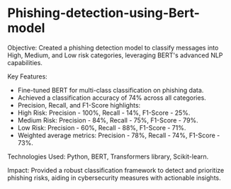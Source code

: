 # Phishing-detection-using-Bert-model

Objective: Created a phishing detection model to classify messages into High, Medium, and Low risk categories, leveraging BERT's advanced NLP capabilities.

Key Features:
- Fine-tuned BERT for multi-class classification on phishing data.
- Achieved a classification accuracy of 74% across all categories.
- Precision, Recall, and F1-Score highlights:
- High Risk: Precision - 100%, Recall - 14%, F1-Score - 25%.
- Medium Risk: Precision - 84%, Recall - 75%, F1-Score - 79%.
- Low Risk: Precision - 60%, Recall - 88%, F1-Score - 71%.
- Weighted average metrics: Precision - 78%, Recall - 74%, F1-Score - 73%.

Technologies Used: Python, BERT, Transformers library, Scikit-learn.

Impact: Provided a robust classification framework to detect and prioritize phishing risks, aiding in cybersecurity measures with actionable insights.
